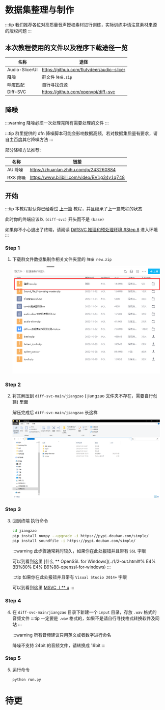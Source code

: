 # 数据集整理与制作

:::tip
我们推荐各位对高质量音声授权素材进行训练，实际训练中请注意素材来源的版权问题
:::

## 本次教程使用的文件以及程序下载途径一览

|    名称        |                      途径                  |
|----------------|------------------------------------------ |
| Audio-SlicerUI | https://github.com/flutydeer/audio-slicer |
|      降噪      |                群文件 `降噪.zip`           |
|    响度匹配     |              自行寻找资源                  |
|     Diff-SVC   |       https://github.com/openvpi/diff-svc |

## 降噪 

:::warning
降噪必须一次处理完所有需要处理的文件
:::

:::tip
群里提供的 dfn 降噪脚本可能会影响数据高频，若对数据集质量有要求，请自主百度其它降噪方法
:::

部分降噪方法推荐:

| 名称 | 链接 |
| - | - |
|AU 降噪 | https://zhuanlan.zhihu.com/p/243260884|
|RX8 降噪 | https://www.bilibili.com/video/BV1g34y1q748|

## 开始

:::tip
本教程默认你已经看过 [上一篇](/1/) 教程，并且继承了上一篇教程的状态

此时你的终端应该以 `(diff-svc)` 开头而不是 `(base)`

如果你不小心退出了终端，请阅读 [DiffSVC 推理和预处理环境 #Step 8](/1/2.html#step-8) 进入环境 
:::

### Step 1
1. 下载群文件数据集制作相关文件夹里的 `降噪 new.zip`

    ![](imgs/1.png)

### Step 2
2. 将其解压到 `diff-svc-main/jiangzao` ( jiangzao 文件夹不存在，需要自行创建) 里面

    解压完成后 `diff-svc-main/jiangzao` 长这样

    ![](imgs/2.png)

### Step 3
3. 回到终端 执行命令
    ```sh
    cd jiangzao
    pip install numpy --upgrade -i https://pypi.douban.com/simple/ 
    pip install soundfile -i https://pypi.douban.com/simple/
    ```
    :::warning
    此步骤通常耗时较久，如果你在此处报错并且带有 `SSL` 字眼
    
    可以到看到这里 [什么 ** OpenSSL for Windows](../1/2-out.html#% E4% BB%80% E4% B9%88-openssl-for-windows)
    :::

    :::tip
    如果你在此处报错并且带有 `Visual Studio 2014+` 字眼
    
    可以到看到这里 [MSVC, I *\*** u](../1/2-out.html#msvc-i-u)
    :::

### Step 4
4. 在 `diff-svc-main/jiangzao` 目录下新建一个 `input` 目录，存放 `.wav` 格式的音频文件
    :::tip
    一定要是 `.wav` 格式的，如果不是请自行寻找格式转换软件及网站
    :::

    :::warning
    所有音频建议只用英文或者数字进行命名

    降噪不支持 24bit 的音频文件，请转换成 16bit
    :::

### Step 5
5. 运行命令
    ```sh
    python run.py
    ```
# 待更